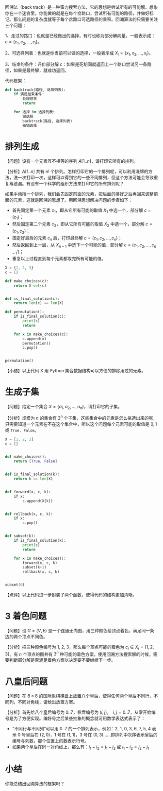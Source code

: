 回溯法（back track）是一种蛮力搜索方法，它的思想是尝试所有的可能解。想象你在一个迷宫里，你能做的就是在每个岔路口，尝试所有可能的路径，并做好标记。那么问题的复杂度就等于每个岔路口可选路径的乘积。回溯算法的只需要关注三个问题：

1、走过的路口：也就是已经做出的选择，有时也称为部分解向量，一般表示成：$c=(c_1, c_2, \dots, c_i)$。

2、可选择列表：也就是你当前可以做的选择，一般表示成 $X_i=\{x_1, x_2,\dots,x_l\}$。

3、结束的条件：评价部分解 $c$：如果是死胡同就返回上一个路口尝试另一条路径，如果是最终解，就成功返回。

代码框架：

```python
def backtrack(路径, 选择列表):
    if 满足结束条件:
        处理结果
        return

    for 选择 in 选择列表:
        做选择
        backtrack(路径, 选择列表)
        撤销选择
```

# 排列生成

【问题】设有一个元素互不相等的序列 $A[1..n]$，请打印它所有的排列。

【分析】$A[1..n]$ 共有 $n!$ 个排列。怎样打印它的一个排列呢，可以利用洗牌的方法，洗一次打印一次，这样可以得到它的一些不同排列，但这个方法可能会导致重复与遗漏。有没有一个科学的组织方法来打印它的所有排列呢？

如果手动撸一个排列，我们会先固定前面的元素，把后面的排好之后再回来调整前面的元素，这就是回溯的思想了。用回溯思想解决问题的步骤如下：

- 首先固定第一个元素 $c_1$，即从它所有可能的取值 $X_1$ 中选一个，部分解 $c=(c_1)$；
- 然后固定第二个元素 $c_2$，即从它所有可能的取值 $X_2$ 中选一个，部分解 $c=(c_1,c_2)$；
- 固定好最后的元素 $c_n$ 后，打印最终解 $c=(c_1,c_2,\dots,c_n)$；
- 然后返回到上一层，从 $X_{n-1}$ 中选下一个可能的值，部分解 $c=(c_1,c_2,\dots,c_{n-1}')$；
- 重复以上过程直到每个元素都取完所有可能的值。

```python
X = {1, 2, 3}
c = []

def make_choices(c):
    return X-set(c)


def is_final_solution(c):
    return len(c) == len(X)

def permutation():
    if is_final_solution(c):
        print(c)
        return

    for x in make_choices(c):
        c.append(x)
        permutation()
        c.pop()


permutation()
```

【小结】以上代码 X 用 Python 集合数据结构可以方便的排除用过的元素。

# 生成子集

【问题】给定一个集合 $X=\{a_1,a_2,\dots,a_n\}$，请打印它的子集。

【分析】规模为 $n$ 的集合有 $2^n$ 个子集，这些集合中的元素是怎么挑选出来的呢，只需要知道一个元素在不在这个集合中，所以这个问题每个元素可能的取值是 $0,1$ 或 `True, False`。

```python
X = [1, 2, 3]
c = []


def make_choices():
    return [True, False]


def is_final_solution(k):
    return k == len(X)


def forward(x, c, k):
    if x:
        c.append(X[k])


def rollback(x, c, k):
    if x:
        c.pop()


def subset(k):
    if is_final_solution(k):
        print(c)
        return

    for x in make_choices():
        forward(x, c, k)
        subset(k+1)
        rollback(x, c, k)


subset(0)
```

【点评】以上代码进一步封装了两个函数，使得代码的结构更加清晰。

# 3 着色问题

【问题】设 $G=(V,E)$ 是一个连通无向图，用三种颜色给顶点着色，满足同一条边的两个顶点不同色。

【分析】把三种颜色编号为 1, 2, 3，那么每个顶点可能的着色为 $c_i\in X_i=\{1,2,3\}$。有 $n$ 个顶点的图共有 $3^n$ 种可能的着色方案。使用回溯方法搜索解的时候，需要判断部分解是否满足着色方案以决定要不要继续下一步。

# 八皇后问题

【问题】在 $8\times 8$ 的国际象棋棋盘上放置八个皇后，使得任何两个皇后不同行，不同列，不同对角线，请给出放置方案。

【分析】首先给八个皇后编号为 $0..7$，棋盘编号为 $(i,j),\quad i,j=0..7$，从零开始编号是为了方便实现。编好号之后某些抽象的概念就可用数学表达式表示了：

- “不同行与不同列”可以用 0..7 的一个排列表示，例如：2, 1, 0, 3, 6, 7, 5, 4 表示 0 号皇后在 $(2, 0)$，1 号在 $(1, 1)$，3 号在 $(0,3)$......即排列中次序表示皇后的编号与列数，那个位置上的数表示行号。
- 如果两个皇后在同一对角线上，那么有：$i_1-i_2=j_1-j_2$ 或 $i_1-i_2=j_2-j_1$

# 小结

你能总结出回溯算法的框架吗？

